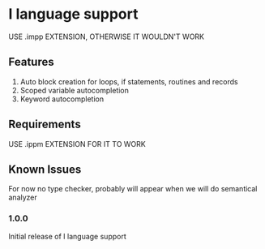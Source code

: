 # I language support

USE .impp EXTENSION, OTHERWISE IT WOULDN'T WORK

## Features

1. Auto block creation for loops, if statements, routines and records
2. Scoped variable autocompletion
3. Keyword autocompletion

## Requirements

USE .ippm EXTENSION FOR IT TO WORK

## Known Issues

For now no type checker, probably will appear when we will do semantical analyzer

### 1.0.0

Initial release of I language support

